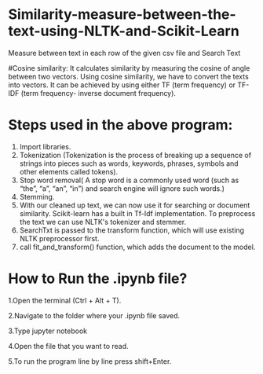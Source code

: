 # Similarity-measure-between-the-text-using-NLTK-and-Scikit-Learn
Measure between text in each row of the given csv file and Search Text

#Cosine similarity: 
It calculates similarity by measuring the cosine of angle between two vectors.
Using cosine similarity, we have to convert the texts into vectors. It can be achieved
by using either TF (term frequency) or TF-IDF (term frequency- inverse document frequency).

# Steps used in the above program:
1. Import libraries.
2. Tokenization (Tokenization is the process of breaking up a sequence of strings into pieces such as words, keywords,
   phrases, symbols and other elements called tokens).
3. Stop word removal( A stop word is a commonly used word (such as “the”, “a”, “an”, “in”) and search engine will ignore such words.)
4. Stemming.
5. With our cleaned up text, we can now use it for searching or document similarity. Scikit-learn has a built in Tf-Idf implementation. 
   To preprocess the text we can use NLTK's tokenizer and stemmer.
6. SearchTxt is passed to the transform function, which will use existing NLTK preprocessor first.
7. call fit_and_transform() function, which adds the document to the model.

# How to Run the .ipynb file?
1.Open the terminal (Ctrl + Alt + T).

2.Navigate to the folder where your .ipynb file saved.

3.Type jupyter notebook

4.Open the file that you want to read.

5.To run the program line by line press shift+Enter.
